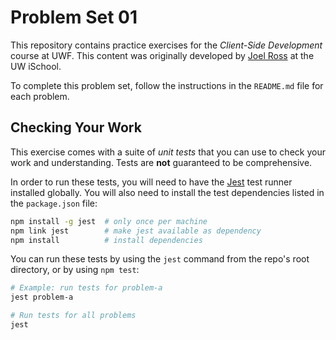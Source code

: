 # Problem Set 01

This repository contains practice exercises for the _Client-Side Development_ course at UWF.  This content was originally developed by [Joel Ross](http://faculty.washington.edu/joelross/) at the UW iSchool.

To complete this problem set, follow the instructions in the `README.md` file for each problem.

## Checking Your Work
This exercise comes with a suite of _unit tests_ that you can use to check your work and understanding. Tests are **not** guaranteed to be comprehensive.

In order to run these tests, you will need to have the [Jest](https://jestjs.io/) test runner installed globally. You will also need to install the test dependencies listed in the `package.json` file:

```bash
npm install -g jest  # only once per machine
npm link jest        # make jest available as dependency
npm install          # install dependencies
```

You can run these tests by using the `jest` command from the repo's root directory, or by using `npm test`:

```bash
# Example: run tests for problem-a
jest problem-a

# Run tests for all problems
jest
```

